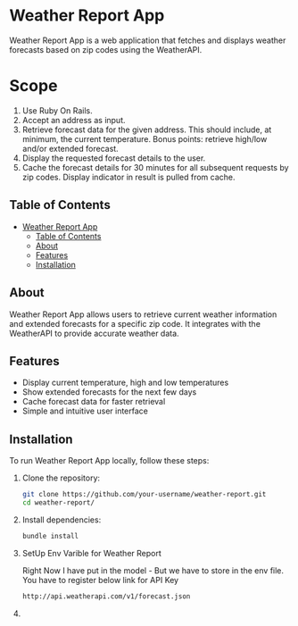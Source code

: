 # Weather Report App

Weather Report App is a web application that fetches and displays weather forecasts based on zip codes using the WeatherAPI.

# Scope
1. Use Ruby On Rails.
2. Accept an address as input.
3. Retrieve forecast data for the given address. This should include, at minimum, the current temperature. Bonus points: retrieve high/low and/or extended forecast.
4. Display the requested forecast details to the user.
5. Cache the forecast details for 30 minutes for all subsequent requests by zip codes. Display indicator in result is pulled from cache.

## Table of Contents

- [Weather Report App](#weather-report-app)
  - [Table of Contents](#table-of-contents)
  - [About](#about)
  - [Features](#features)
  - [Installation](#installation)

## About

Weather Report App allows users to retrieve current weather information and extended forecasts for a specific zip code. It integrates with the WeatherAPI to provide accurate weather data.

## Features

- Display current temperature, high and low temperatures
- Show extended forecasts for the next few days
- Cache forecast data for faster retrieval
- Simple and intuitive user interface

## Installation

To run Weather Report App locally, follow these steps:

1. Clone the repository:
   ```bash
   git clone https://github.com/your-username/weather-report.git
   cd weather-report/
2. Install dependencies:
   ```bash
   bundle install
3. SetUp Env Varible for Weather Report 
   
   Right Now I have put in the model - But we have to store in the env file. You have to register below link for API Key
   ```bash
   http://api.weatherapi.com/v1/forecast.json
4. 
